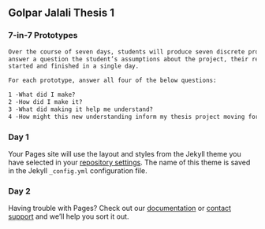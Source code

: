 ## Golpar Jalali Thesis 1


### 7-in-7 Prototypes

```markdown
Over the course of seven days, students will produce seven discrete prototypes. Each prototype should pose and
answer a question the student’s assumptions about the project, their research, and proposal. Each will be
started and finished in a single day.

For each prototype, answer all four of the below questions: 

1 -What did I make?
2 -How did I make it? 
3 -What did making it help me understand? 
4 -How might this new understanding inform my thesis project moving forward? 

```


### Day 1

Your Pages site will use the layout and styles from the Jekyll theme you have selected in your [repository settings](https://github.com/gollpar/Thesis1/settings). The name of this theme is saved in the Jekyll `_config.yml` configuration file.

### Day 2

Having trouble with Pages? Check out our [documentation](https://help.github.com/categories/github-pages-basics/) or [contact support](https://github.com/contact) and we’ll help you sort it out.
